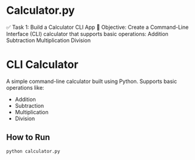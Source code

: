 # Calculator.py
✅ Task 1: Build a Calculator CLI App 🎯 Objective: Create a Command-Line Interface (CLI) calculator that supports basic operations:  Addition  Subtraction  Multiplication  Division   
# CLI Calculator

A simple command-line calculator built using Python. Supports basic operations like:

- Addition
- Subtraction
- Multiplication
- Division

## How to Run

```bash
python calculator.py
